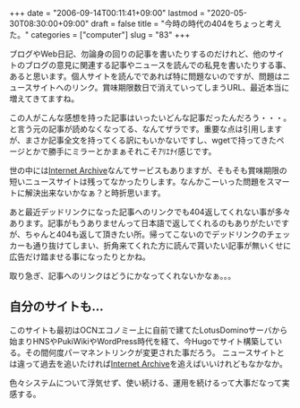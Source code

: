 +++
date = "2006-09-14T00:11:41+09:00"
lastmod = "2020-05-30T08:30:00+09:00"
draft = false
title = "今時の時代の404をちょっと考えた。"
categories = ["computer"]
slug = "83"
+++

ブログやWeb日記、勿論身の回りの記事を書いたりするのだけれど、他のサイトのブログの意見に関連する記事やニュースを読んでの私見を書いたりする事、あると思います。個人サイトを読んでであれば特に問題ないのですが、問題はニュースサイトへのリンク。賞味期限数日で消えていってしまうURL、最近本当に増えてきてますね。

この人がこんな感想を持った記事はいったいどんな記事だったんだろう・・・。と言う元の記事が読めなくなってる、なんてザラです。重要な点は引用しますが、まさか記事全文を持ってくる訳にもいかないですし、wgetで持ってきたページとかで勝手にミラーとかまぁそれこそｱﾘｴﾅｲ感じです。

世の中には<a href="https://archive.org/web/">Internet Archive</a>なんてサービスもありますが、そもそも賞味期限の短いニュースサイトは残ってなかったりします。なんかこーいった問題をスマートに解決出来ないかなぁ？と時折思います。

あと最近デッドリンクになった記事へのリンクでも404返してくれない事が多々あります。記事がもうありませんって日本語で返してくれるのもありがたいですが、ちゃんと404も返して頂きたい所。帰ってこないのでデッドリンクのチェッカーも通り抜けてしまい、折角来てくれた方に読んで貰いたい記事が無いくせに広告だけ踏ませる事になったりとかね。

取り急ぎ、記事へのリンクはどうにかなってくれないかなぁ。。。

## 自分のサイトも...
このサイトも最初はOCNエコノミー上に自前で建てたLotusDominoサーバから始まりHNSやPukiWikiやWordPress時代を経て、今Hugoでサイト構築している。その間何度パーマネントリンクが変更された事だろう。
ニュースサイトとは違って過去を追いたければ[Internet Archive](https://archive.org/web/)を追えばいいけれどもなかなか。

色々システムについて浮気せず、使い続ける、運用を続けるって大事だなって実感する。

